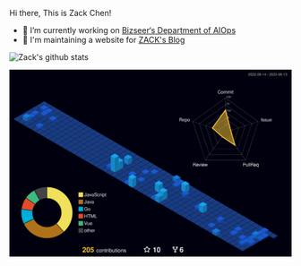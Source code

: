 Hi there, This is Zack Chen!

- 🎯 I’m currently working on [Bizseer‘s Department of AIOps](https://www.bizseer.com/)
- 📰 I'm maintaining a website for [ZACK's Blog](https://czk.ai)

![Zack's github stats](https://github-readme-stats-git-masterrstaa-rickstaa.vercel.app/api?username=ctrlxx&count_private=true&theme=radical)

<picture>
  <source media="(prefers-color-scheme: dark)" srcset="https://raw.githubusercontent.com/ctrlxx/ctrlxx/master/profile-3d-contrib/profile-night-view.svg">
  <img alt="Shows an illustrated sun in light color mode and a moon with stars in dark color mode." src="https://raw.githubusercontent.com/ctrlxx/ctrlxx/master/profile-3d-contrib/profile-night-view.svg">
</picture>
